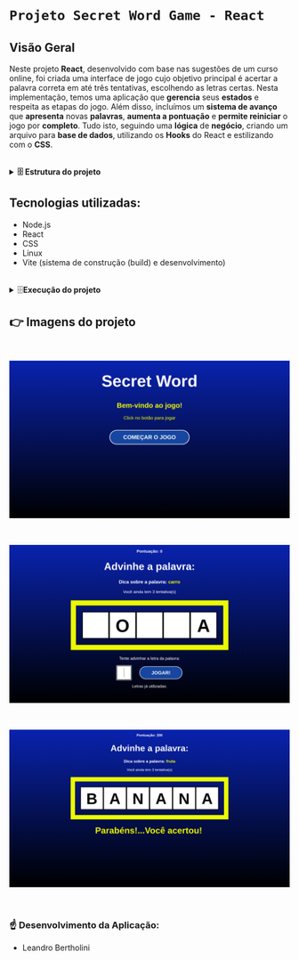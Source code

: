 # `Projeto Secret Word Game - React `

## Visão Geral
Neste projeto **React**, desenvolvido com base nas sugestões de um curso online, foi criada uma interface de jogo cujo objetivo principal é acertar a palavra correta em até três tentativas, escolhendo as letras certas. Nesta implementação, temos uma aplicação que **gerencia** seus **estados** e respeita as etapas do jogo. Além disso, incluímos um **sistema de avanço** que **apresenta** novas **palavras**, **aumenta a pontuação** e **permite reiniciar** o jogo por **completo**. Tudo isto, seguindo uma **lógica**  de **negócio**, criando um arquivo para **base de dados**, utilizando os **Hooks** do React e estilizando com o **CSS**.

<br>

<details>
  <summary><strong>🗄️ Estrutura do projeto</strong></summary>

  O jogo terá 3 estágios:
  1. Início
  2. O jogo em si no componente principal
  3. O final com o resultado
</details>

## Tecnologias utilizadas:

- Node.js
- React
- CSS
- Linux 
- Vite (sistema de construção (build) e desenvolvimento)

<br>

<details>
<summary>🗄️<strong>Execução do projeto</strong></summary><br>

- Para executar, clone esse repositório:

  > git clone git@github.com:Leandro-Bertholini/secret_word_game.git

- Na pasta do projeto, instale as dependências:

  > npm install

- Inicie o Servidor de Desenvolvimento:

  > npm run dev

- Acesse o aplicativo:

  > http://localhost:3000

**OBS:** Após o comando "npm run dev", o app mostrará no terminal, o link do localhost para acessa-lo.

</details>

## 👉 Imagens do projeto

<br>

![Exemplo da tela inicial](src/assets/start-image.png)

<br>

![Exemplo da tela principal](src/assets/main-image.png)

<br>

![Exemplo da tela de vitoria](src/assets/win-image.png)

<br>

### ☝ Desenvolvimento da Aplicação:

- Leandro Bertholini


